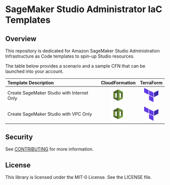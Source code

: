 # SageMaker Studio Administrator IaC Templates

## Overview

This repository is dedicated for Amazon SageMaker Studio Administration Infrastructure as Code templates to spin-up Studio resources.


The table below provides a scenario and a sample CFN that can be launched into your account.


| Template Description      | CloudFormation | TerraForm |
| :------------------------ | :-----------:  | :--------:|
| Create SageMaker Studio with Internet Only      | [<img src="./media/cfnicon.jpg" width="50" height="50" />](./src-cloudformation-iac/example.yaml)       | [<img src="./media/tficon.png" width="45" height="45" />](./src-cloudformation-iac/example.yaml)       |
| Create SageMaker Studio with VPC Only   |  [<img src="./media/cfnicon.jpg" width="50" height="50" />](./src-cloudformation-iac/example.yaml)        | [<img src="./media/tficon.png" width="45" height="45" />](./src-cloudformation-iac/example.yaml)       |




## Security

See [CONTRIBUTING](CONTRIBUTING.md#security-issue-notifications) for more information.


## License

This library is licensed under the MIT-0 License. See the LICENSE file.


